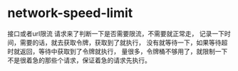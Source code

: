 # network-speed-limit
接口或者url限流
请求来了判断一下是否需要限流，不需要就正常走，
记录一下时间，需要的话，就去获取令牌，获取到了就执行，
没有就等待一下，如果等待超时就返回，等待中获取到了令牌就执行，
量很多，令牌桶不够用了，就限制一下不是很着急的那些个请求，保证着急的请求先执行。
